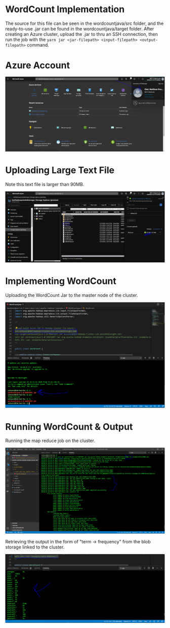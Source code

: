 # WordCount Implementation

The source for this file can be seen in the wordcountjava/src folder, and the ready-to-use .jar can be found in the wordcountjava/target folder.  After creating an Azure cluster, upload the .jar to thru an SSH connection, then run the job with the `yarn jar <jar-filepath> <input-filepath> <output-filepath>` command.

# Azure Account

![Account Proof](https://github.com/mattchoi2/Azure-Cluster-Hadoop-Word-Count-Job/blob/master/images/account.PNG?raw=true)

# Uploading Large Text File

Note this text file is larger than 90MB.   

![Text File Upload](https://github.com/mattchoi2/Azure-Cluster-Hadoop-Word-Count-Job/blob/master/images/upload.PNG?raw=true)

# Implementing WordCount

Uploading the WordCount Jar to the master node of the cluster.  

![SSH of Jar](https://github.com/mattchoi2/Azure-Cluster-Hadoop-Word-Count-Job/blob/master/images/implementation.PNG?raw=true)

# Running WordCount & Output

Running the map reduce job on the cluster.  

![Running Jar on Input](https://github.com/mattchoi2/Azure-Cluster-Hadoop-Word-Count-Job/blob/master/images/output1.PNG?raw=true)

Retrieving the output in the form of "term -> frequency" from the blob storage linked to the cluster. 

![SSH of Jar](https://github.com/mattchoi2/Azure-Cluster-Hadoop-Word-Count-Job/blob/master/images/output2.PNG?raw=true)


